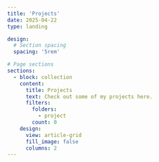 ```yaml
---
title: 'Projects'
date: 2025-04-22
type: landing

design:
  # Section spacing
  spacing: '5rem'

# Page sections
sections:
  - block: collection
    content:
      title: Projects
      text: Check out some of my projects here.
      filters:
        folders:
          - project
        count: 0
    design:
      view: article-grid
      fill_image: false
      columns: 2
---
```

